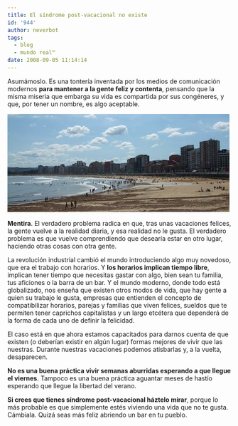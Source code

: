 ```yaml
---
title: El síndrome post-vacacional no existe
id: '944'
author: neverbot
tags:
  - blog
  - mundo real™
date: 2008-09-05 11:14:14
---
```


Asumámoslo. Es una tontería inventada por los medios de comunicación modernos **para mantener a la gente feliz y contenta**, pensando que la misma miseria que embarga su vida es compartida por sus congéneres, y que, por tener un nombre, es algo aceptable.

[![Gijón en verano](./el-sindrome-post-vacacional-no-existe/gijon.jpg "Gijón en verano")](http://www.flickr.com/photos/neverbot/2778071433/)

**Mentira**. El verdadero problema radica en que, tras unas vacaciones felices, la gente vuelve a la realidad diaria, y esa realidad no le gusta. El verdadero problema es que vuelve comprendiendo que desearía estar en otro lugar, haciendo otras cosas con otra gente.

La revolución industrial cambió el mundo introduciendo algo muy novedoso, que era el trabajo con horarios. Y **los horarios implican tiempo libre**, implican tener tiempo que necesitas gastar con algo, bien sean tu familia, tus aficiones o la barra de un bar. Y el mundo moderno, donde todo está globalizado, nos enseña que existen otros modos de vida, que hay gente a quien su trabajo le gusta, empresas que entienden el concepto de compatibilizar horarios, parejas y familias que viven felices, sueldos que te permiten tener caprichos capitalistas y un largo etcétera que dependerá de la forma de cada uno de definir la felicidad.

El caso está en que ahora estamos capacitados para darnos cuenta de que existen (o deberían existir en algún lugar) formas mejores de vivir que las nuestras. Durante nuestras vacaciones podemos atisbarlas y, a la vuelta, desaparecen.

**No es una buena práctica vivir semanas aburridas esperando a que llegue el viernes**. Tampoco es una buena práctica aguantar meses de hastío esperando que llegue la libertad del verano.

**Si crees que tienes síndrome post-vacacional háztelo mirar**, porque lo más probable es que simplemente estés viviendo una vida que no te gusta. Cámbiala. Quizá seas más feliz abriendo un bar en tu pueblo.